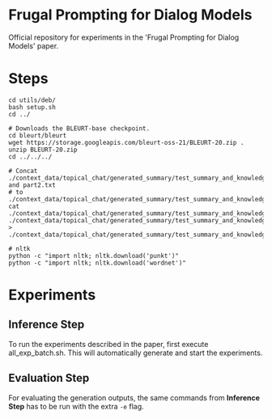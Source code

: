 # Frugal Prompting for Dialog Models 
Official repository for experiments in the 'Frugal Prompting for Dialog Models' paper. 

# Steps

```
cd utils/deb/
bash setup.sh
cd ../

# Downloads the BLEURT-base checkpoint. 
cd bleurt/bleurt
wget https://storage.googleapis.com/bleurt-oss-21/BLEURT-20.zip .
unzip BLEURT-20.zip
cd ../../../

# Concat ./context_data/topical_chat/generated_summary/test_summary_and_knowledge_dialogdata_part1.txt and part2.txt
# to ./context_data/topical_chat/generated_summary/test_summary_and_knowledge_dialogdata.txt:
cat ./context_data/topical_chat/generated_summary/test_summary_and_knowledge_dialogdata_part1.txt ./context_data/topical_chat/generated_summary/test_summary_and_knowledge_dialogdata_part2.txt > ./context_data/topical_chat/generated_summary/test_summary_and_knowledge_dialogdata.txt

# nltk
python -c "import nltk; nltk.download('punkt')"
python -c "import nltk; nltk.download('wordnet')"
```

# Experiments

## Inference Step
To run the experiments described in the paper, first execute all_exp_batch.sh. This will automatically generate and start the experiments.

## Evaluation Step

For evaluating the generation outputs, the same commands from **Inference Step** has to be run with the extra `-e` flag.


